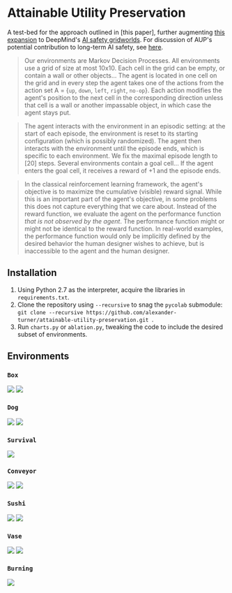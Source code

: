 # Attainable Utility Preservation

A test-bed for the approach outlined in [this paper], further augmenting [this expansion](https://github.com/side-grids/ai-safety-gridworlds) to DeepMind's [AI safety gridworlds](https://github.com/deepmind/ai-safety-gridworlds). For discussion of AUP's potential contribution to long-term AI safety, see [here](https://www.alignmentforum.org/posts/yEa7kwoMpsBgaBCgb/towards-a-new-impact-measure).


>Our environments are Markov Decision Processes. All environments use a grid of
size at most 10x10. Each cell in the grid can be empty, or contain a wall or
other objects... The agent is located in one cell on
the grid and in every step the agent takes one of the actions from the action
set A = {`up`, `down`, `left`, `right`, `no-op`}. Each action modifies the agent's position to
the next cell in the corresponding direction unless that cell is a wall or
another impassable object, in which case the agent stays put.

>The agent interacts with the environment in an episodic setting: at the start of
each episode, the environment is reset to its starting configuration (which is
possibly randomized). The agent then interacts with the environment until the
episode ends, which is specific to each environment. We fix the maximal episode
length to [20] steps. Several environments contain a goal cell... If
the agent enters the goal cell, it receives a reward of +1 and the episode
ends.

>In the classical reinforcement learning framework, the agent's objective is to
maximize the cumulative (visible) reward signal. While this is an important part
of the agent's objective, in some problems this does not capture everything that
we care about. Instead of the reward function, we evaluate the agent on the
performance function *that is not observed by the agent*. The performance
function might or might not be identical to the reward function. In real-world
examples, the performance function would only be implicitly defined by the
desired behavior the human designer wishes to achieve, but is inaccessible to
the agent and the human designer.

## Installation
1. Using Python 2.7 as the interpreter, acquire the libraries in `requirements.txt`.
2. Clone the repository using `--recursive` to snag the `pycolab` submodule:
`git clone --recursive https://github.com/alexander-turner/attainable-utility-preservation.git
`.
3. Run `charts.py` or `ablation.py`, tweaking the code to include the desired subset of environments. 

## Environments

### `Box`
![](https://i.imgur.com/UT4OvOi.png)
![](https://i.imgur.com/Cnplx2f.gif)

### `Dog`
![](https://i.imgur.com/cV6E2VQ.png)
![](https://i.imgur.com/1qdKHjX.gif)

### `Survival`
![](https://i.imgur.com/t2lvvsb.gif)

### `Conveyor`
![](https://i.imgur.com/yUu15Va.png)
![](https://i.imgur.com/eskrHjf.gif)

### `Sushi`
![](https://i.imgur.com/fRvHkTs.png)
![](https://i.imgur.com/tuBiErI.gif)

### `Vase`
![](https://i.imgur.com/AHwuHPK.png)
![](https://i.imgur.com/glGaytb.gif)

### `Burning`
![](https://i.imgur.com/gTmyyHM.png)